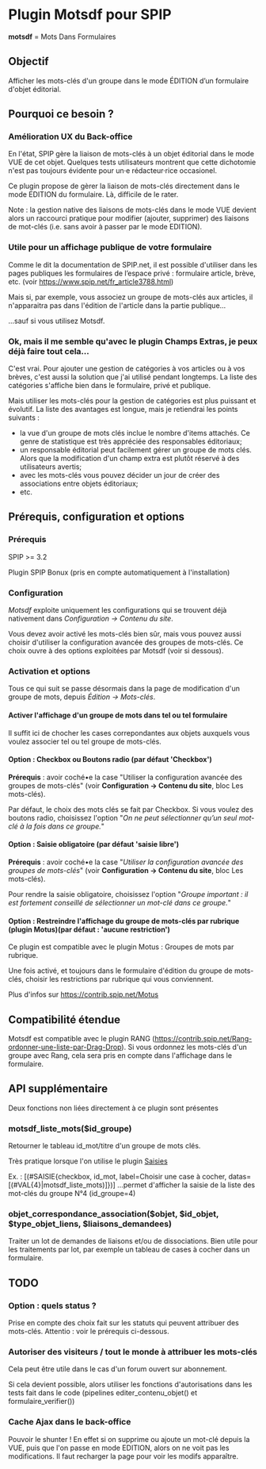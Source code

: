 # Plugin Motsdf pour SPIP
**motsdf** = Mots Dans Formulaires

## Objectif
Afficher les mots-clés d'un groupe dans le mode ÉDITION d’un formulaire d'objet éditorial.


## Pourquoi ce besoin ?

### Amélioration UX du Back-office
En l'état, SPIP gère la liaison de mots-clés à un objet éditorial dans le mode VUE de cet objet.
Quelques tests utilisateurs montrent que cette dichotomie n'est pas toujours évidente pour un·e rédacteur·rice occasionel.

Ce plugin propose de gèrer la liaison de mots-clés directement dans le mode EDITION du formulaire. Là, difficile de le rater.

Note : la gestion native des liaisons de mots-clés dans le mode VUE devient alors un raccourci pratique pour modifier (ajouter, supprimer) des liaisons de mot-clés (i.e. sans avoir à passer par le mode EDITION).

### Utile pour un affichage publique de votre formulaire
Comme le dit la documentation de SPIP.net, il est possible d'utiliser dans les pages publiques les formulaires de l’espace privé : formulaire article, brève, etc. (voir https://www.spip.net/fr_article3788.html)

Mais si, par exemple, vous associez un groupe de mots-clés aux articles, il n'apparaitra pas dans l'édition de l'article dans la partie publique…

…sauf si vous utilisez Motsdf.

### Ok, mais il me semble qu'avec le plugin Champs Extras, je peux déjà faire tout cela…
C'est vrai. Pour ajouter une gestion de catégories à vos articles ou à vos brèves, c'est aussi la solution que j'ai utilisé pendant longtemps. La liste des catégories s'affiche bien dans le formulaire, privé et publique.

Mais utiliser les mots-clés pour la gestion de catégories est plus puissant et évolutif.
La liste des avantages est longue, mais je retiendrai les points suivants :
- la vue d'un groupe de mots clés inclue le nombre d'items attachés. Ce genre de statistique est très appréciée des responsables éditoriaux;
- un responsable éditorial peut facilement gérer un groupe de mots clés. Alors que la modification d'un champ extra est plutôt réservé à des utilisateurs avertis;
- avec les mots-clés vous pouvez décider un jour de créer des associations entre objets éditoriaux;
- etc.

## Prérequis, configuration et options

### Prérequis
SPIP >= 3.2

Plugin SPIP Bonux (pris en compte automatiquement à l'installation)

### Configuration
*Motsdf* exploite uniquement les configurations qui se trouvent déjà nativement dans *Configuration -> Contenu du site*.

Vous devez avoir activé les mots-clés bien sûr, mais vous pouvez aussi choisir d'utiliser la configuration avancée des groupes de mots-clés. Ce choix ouvre à des options exploitées par Motsdf (voir si dessous).

### Activation et options
Tous ce qui suit se passe désormais dans la page de modification d'un groupe de mots, depuis *Édition -> Mots-clés*.

#### Activer l'affichage d'un groupe de mots dans tel ou tel formulaire
Il suffit ici de chocher les cases correpondantes aux objets auxquels vous voulez associer tel ou tel groupe de mots-clés.

#### Option : Checkbox ou Boutons radio (par défaut 'Checkbox')
**Prérequis** : avoir coché•e la case "Utiliser la configuration avancée des groupes de mots-clés" (voir **Configuration -> Contenu du site**, bloc Les mots-clés).

Par défaut, le choix des mots clés se fait par Checkbox.
Si vous voulez des boutons radio, choisissez l'option "*On ne peut sélectionner qu’un seul mot-clé à la fois dans ce groupe.*"

#### Option : Saisie obligatoire (par défaut 'saisie libre')
**Prérequis** : avoir coché•e la case "*Utiliser la configuration avancée des groupes de mots-clés*" (voir **Configuration -> Contenu du site**, bloc Les mots-clés).

Pour rendre la saisie obligatoire, choisissez l'option "*Groupe important : il est fortement conseillé de sélectionner un mot-clé dans ce groupe.*"

#### Option : Restreindre l'affichage du groupe de mots-clés par rubrique (plugin Motus)(par défaut : 'aucune restriction')
Ce plugin est compatible avec le plugin Motus : Groupes de mots par rubrique.

Une fois activé, et toujours dans le formulaire d'édition du groupe de mots-clés, choisir les restrictions par rubrique qui vous conviennent.

Plus d'infos sur https://contrib.spip.net/Motus

## Compatibilité étendue
Motsdf est compatible avec le plugin RANG (https://contrib.spip.net/Rang-ordonner-une-liste-par-Drag-Drop).
Si vous ordonnez les mots-clés d'un groupe avec Rang, cela sera pris en compte dans l'affichage dans le formulaire.

## API supplémentaire
Deux fonctions non liées directement à ce plugin sont présentes

### motsdf_liste_mots($id_groupe)
Retourner le tableau id_mot/titre d'un groupe de mots clés.

Très pratique lorsque l'on utilise le plugin <a href="https://contrib.spip.net/Saisies">Saisies</a>

Ex. : [(#SAISIE{checkbox, id_mot, label=Choisir une case à cocher, datas=[(#VAL{4}|motsdf_liste_mots)]})]
…permet d'afficher la saisie de la liste des mot-clés du groupe N°4 (id_groupe=4)

### objet_correspondance_association($objet, $id_objet, $type_objet_liens, $liaisons_demandees)
Traiter un lot de demandes de liaisons et/ou de dissociations. Bien utile pour les traitements par lot, par exemple un tableau de cases à cocher dans un formulaire.

## TODO
### Option : quels status ?
Prise en compte des choix fait sur les statuts qui peuvent attribuer des mots-clés.
Attentio : voir le prérequis ci-dessous.

### Autoriser des visiteurs / tout le monde à attribuer les mots-clés
Cela peut être utile dans le cas d'un forum ouvert sur abonnement.

Si cela devient possible, alors utiliser les fonctions d'autorisations dans les tests fait dans le code (pipelines editer_contenu_objet() et formulaire_verifier())

### Cache Ajax dans le back-office
Pouvoir le shunter ! En effet si on supprime ou ajoute un mot-clé depuis la VUE, puis que l'on passe en mode EDITION, alors on ne voit pas les modifications. Il faut recharger la page pour voir les modifs apparaître.



